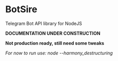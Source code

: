 # BotSire
Telegram Bot API library for NodeJS

__DOCUMENTATION UNDER CONSTRUCTION__

**Not production ready, still need some tweaks**

*For now to run use: node --harmony_destructuring <file>*